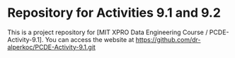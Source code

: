 # Repository for Activities 9.1 and 9.2
This is a project repository for [MIT XPRO Data Engineering Course / PCDE-Activity-9.1]. 
You can access the website at https://github.com/dr-alperkoc/PCDE-Activity-9.1.git
